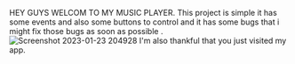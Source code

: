 HEY GUYS WELCOM TO MY MUSIC PLAYER.
This project is simple it has some events and 
also some buttons to control and it has some bugs that i might fix those bugs 
as soon as possible 
.![Screenshot 2023-01-23 204928](https://user-images.githubusercontent.com/94915568/214630378-c7649d30-727f-4304-acc2-8d7bae526b6d.png)
I'm also thankful that you just visited my app.
